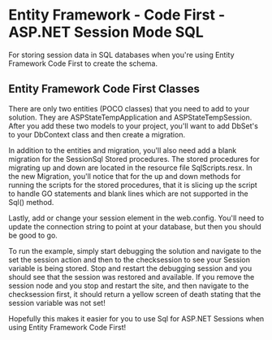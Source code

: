 # Entity Framework - Code First - ASP.NET Session Mode SQL
For storing session data in SQL databases when you're using Entity Framework Code First to create the schema.

## Entity Framework Code First Classes
There are only two entities (POCO classes) that you need to add to your solution. They are ASPStateTempApplication and ASPStateTempSession. After you add these two models to your project, you'll want to add DbSet's to your DbContext class and then create a migration.

In addition to the entities and migration, you'll also need add a blank migration for the SessionSql Stored procedures. The stored procedures for migrating up and down are located in the resource file SqlScripts.resx. In the new Migration, you'll notice that for the up and down methods for running the scripts for the stored procedures, that it is slicing up the script to handle GO statements and blank lines which are not supported in the Sql() method.

Lastly, add or change your session element in the web.config. You'll need to update the connection string to point at your database, but then you should be good to go.

To run the example, simply start debugging the solution and navigate to the set the session action and then to the checksession to see your Session variable is being stored. Stop and restart the debugging session and you should see that the session was restored and available. If you remove the session node and you stop and restart the site, and then navigate to the checksession first, it should return a yellow screen of death stating that the session variable was not set! 

Hopefully this makes it easier for you to use Sql for ASP.NET Sessions when using Entity Framework Code First!
